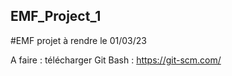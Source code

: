 ## EMF_Project_1
#EMF projet à rendre le 01/03/23

A faire : télécharger Git Bash : https://git-scm.com/
